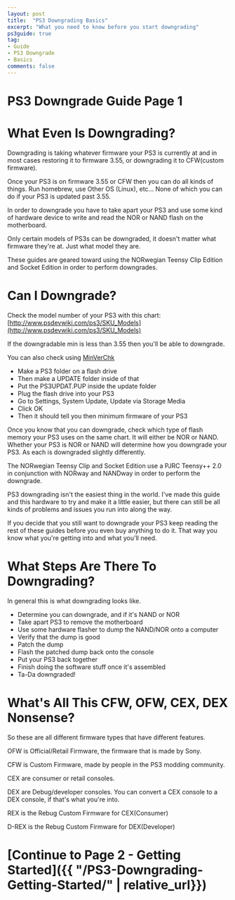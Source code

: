 ```yaml
---
layout: post
title:  "PS3 Downgrading Basics"
excerpt: "What you need to know before you start downgrading"
ps3guide: true
tag:
- Guide
- PS3 Downgrade
- Basics
comments: false
---
```

# PS3 Downgrade Guide Page 1

# What Even Is Downgrading?

Downgrading is taking whatever firmware your PS3 is currently at and in most cases restoring it to firmware 3.55, or downgrading it to CFW(custom firmware).

Once your PS3 is on firmware 3.55 or CFW then you can do all kinds of things. Run homebrew, use Other OS (Linux), etc... None of which you can do if your PS3 is updated past 3.55.

In order to downgrade you have to take apart your PS3 and use some kind of hardware device to write and read the NOR or NAND flash on the motherboard.

Only certain models of PS3s can be downgraded, it doesn't matter what firmware they're at. Just what model they are.

These guides are geared toward using the NORwegian Teensy Clip Edition and Socket Edition in order to perform downgrades.

# Can I Downgrade?

Check the model number of your PS3 with this chart:
[http://www.psdevwiki.com/ps3/SKU_Models](http://www.psdevwiki.com/ps3/SKU_Models)

If the downgradable min is less than 3.55 then you'll be able to downgrade.

You can also check using [MinVerChk](http://psx-scene.com/forums/content/minverchk-minimum-downgrade-firmware-check-tool-1238/)

* Make a PS3 folder on a flash drive 
* Then make a UPDATE folder inside of that
* Put the PS3UPDAT.PUP inside the update folder
* Plug the flash drive into your PS3
* Go to Settings, System Update, Update via Storage Media
* Click OK
* Then it should tell you then minimum firmware of your PS3

Once you know that you can downgrade, check which type of flash memory your PS3 uses on the same chart. It will either be NOR or NAND. Whether your PS3 is NOR or NAND will determine how you downgrade your PS3. As each is downgraded slightly differently.

The NORwegian Teensy Clip and Socket Edition use a PJRC Teensy++ 2.0 in conjunction with NORway and NANDway in order to perform the downgrade.

PS3 downgrading isn't the easiest thing in the world. I've made this guide and this hardware to try and make it a little easier, but there can still be all kinds of problems and issues you run into along the way.

If you decide that you still want to downgrade your PS3 keep reading the rest of these guides before you even buy anything to do it. That way you know what you're getting into and what you'll need.

# What Steps Are There To Downgrading?

In general this is what downgrading looks like.

* Determine you can downgrade, and if it's NAND or NOR
* Take apart PS3 to remove the motherboard
* Use some hardware flasher to dump the NAND/NOR onto a computer
* Verify that the dump is good
* Patch the dump
* Flash the patched dump back onto the console
* Put your PS3 back together
* Finish doing the software stuff once it's assembled
* Ta-Da downgraded!

# What's All This CFW, OFW, CEX, DEX Nonsense?

So these are all different firmware types that have different features.

OFW is Official/Retail Firmware, the firmware that is made by Sony.

CFW is Custom Firmware, made by people in the PS3 modding community.

CEX are consumer or retail consoles.

DEX are Debug/developer consoles. You can convert a CEX console to a DEX console, if that's what you're into.

REX is the Rebug Custom Firmware for CEX(Consumer)

D-REX is the Rebug Custom Firmware for DEX(Developer)

# [Continue to Page 2 - Getting Started]({{ "/PS3-Downgrading-Getting-Started/" | relative_url}})